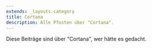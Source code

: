 ```yaml
---
extends: _layouts.category
title: Cortana
description: Alle Pfosten über "Cortana".
---
```

          
Diese Beiträge sind über "Cortana", wer hätte es gedacht.
          